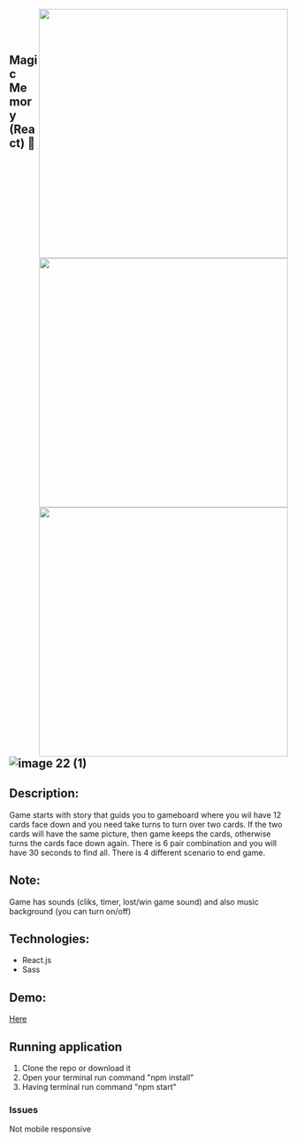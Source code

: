 <img src="https://user-images.githubusercontent.com/102720711/205867828-cee2bb0a-d5e0-4f97-a077-0e514aab84e2.png" width = "450" align="right" /> </br>
<img src="https://user-images.githubusercontent.com/102720711/205868028-e969790a-ff5f-4e6f-93e7-db42100bd63f.png" width = "450" align="right" /> </br>
<img src="https://user-images.githubusercontent.com/102720711/205866865-88f357be-75d2-4ceb-a76d-928e3921ce82.png" width = "450" align="right" /> </br>


## Magic Memory (React) :crystal_ball:![image 22 (1)]()

## Description: 
Game starts with story that guids you to gameboard where you wil have 12 cards face down and you need take turns to turn over two cards. If the two cards will have the same picture, then game keeps the cards,
otherwise turns the cards face down again. There is 6 pair combination and you will have 30 seconds to find all. There is 4 different scenario to end game.</br>

## Note: 
Game has sounds (cliks, timer, lost/win game sound) and also music background (you can turn on/off)

## Technologies:
- React.js
- Sass

 ## Demo: 
[Here](https://magic-memory-ldz0.onrender.com) </br>

## Running application
1. Clone the repo or download it
2. Open your terminal  run command "npm install"
4. Having terminal run command "npm start"

### Issues
Not mobile responsive
